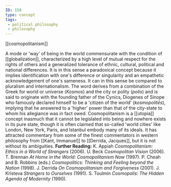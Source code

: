 ```yaml
---
ID: 158
type: concept
tags: 
 - political philosophy
 - philosophy
---
```


[[cosmopolitanism]]

 A mode or
'way' of being in the world commensurate with the condition of
[[globalization]],
characterized by a high level of mutual respect for the rights of others
and a generalized tolerance of ethnic, cultural, political and national
differences. It is in this sense a paradoxical concept because it
implies identification with one's difference or singularity and an
empathetic acknowledgement of one's sameness. It can in this sense be
compared to pluralism and internationalism. The word derives from a
combination of the Greek for world or universe (*Kosmos*) and the city
or polity (*polis*) and is said to originate with the founding father of
the Cynics, Diogenes of Sinope who famously declared himself to be a
'citizen of the world' (*kosmopolitēs*), implying that he answered to a
'higher' power than that of the city-state to whom his allegiance was in
fact owed. Cosmopolitanism is a
[[utopia]] concept inasmuch
that it cannot be legislated into being and nowhere exists in its pure
state, though it is often claimed that so-called 'world cities' like
London, New York, Paris, and Istanbul embody many of its ideals. It has
attracted commentary from some of the finest commentators in western
philosophy from [[Kant, Immanuel]] to [[Derrida, Jacques]], but it is not
without its ambiguities.
**Further Reading:** K. Appiah *Cosmopolitanism: Ethics in a World of
Strangers* (2006).
U. Beck *Cosmopolitan Vision* (2006).
T. Brennan *At Home in the World: Cosmopolitanism Now* (1997).
P. Cheah and B. Robbins (eds.) *Cosmopolitics: Thinking and Feeling
beyond the Nation* (1998).
J. Derrida *On Cosmopolitanism and Forgiveness* (2001).
J. Kristeva *Strangers to Ourselves* (1991).
S. Toulmin *Cosmopolis: The Hidden Agenda of Modernity* (1990).
